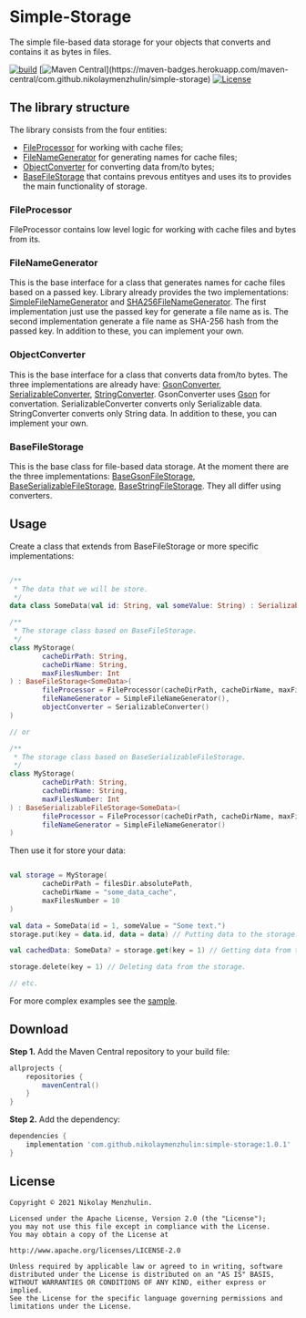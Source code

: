 # Simple-Storage

The simple file-based data storage for your objects that converts and contains it as bytes in files.

[![build](https://github.com/NikolayMenzhulin/Simple-Storage/actions/workflows/ci-build.yml/badge.svg)](https://github.com/NikolayMenzhulin/Simple-Storage/actions/workflows/ci-build.yml) [![Maven Central](https://maven-badges.herokuapp.com/maven-central/com.github.nikolaymenzhulin/simple-storage/badge.svg?)](https://maven-badges.herokuapp.com/maven-central/com.github.nikolaymenzhulin/simple-storage) [![License](https://img.shields.io/badge/license-Apache%202.0-dark.svg)](http://www.apache.org/licenses/LICENSE-2.0)
## The library structure

The library consists from the four entities:
- [FileProcessor](https://github.com/NikolayMenzhulin/Simple-Storage/blob/main/library/src/main/java/com/github/nikolaymenzhulin/simple_storage/file_processor/FileProcessor.kt) for working with cache files;
- [FileNameGenerator](https://github.com/NikolayMenzhulin/Simple-Storage/blob/main/library/src/main/java/com/github/nikolaymenzhulin/simple_storage/file_name_generator/base/FileNameGenerator.kt) for generating names for cache files;
- [ObjectConverter](https://github.com/NikolayMenzhulin/Simple-Storage/blob/main/library/src/main/java/com/github/nikolaymenzhulin/simple_storage/object_converter/base/ObjectConverter.kt) for converting data from/to bytes;
- [BaseFileStorage](https://github.com/NikolayMenzhulin/Simple-Storage/blob/main/library/src/main/java/com/github/nikolaymenzhulin/simple_storage/base_file_storage/base/BaseFileStorage.kt) that contains prevous entityes and uses its to provides the main functionality of storage.

### FileProcessor

FileProcessor contains low level logic for working with cache files and bytes from its.

### FileNameGenerator

This is the base interface for a class that generates names for cache files based on a passed key. Library already provides the two implementations: [SimpleFileNameGenerator](https://github.com/NikolayMenzhulin/Simple-Storage/blob/main/library/src/main/java/com/github/nikolaymenzhulin/simple_storage/file_name_generator/SimpleFileNameGenerator.kt) and [SHA256FileNameGenerator](https://github.com/NikolayMenzhulin/Simple-Storage/blob/main/library/src/main/java/com/github/nikolaymenzhulin/simple_storage/file_name_generator/SHA256FileNameGenerator.kt). The first implementation just use the passed key for generate a file name as is. The second implementation generate a file name as SHA-256 hash from the passed key. In addition to these, you can implement your own.

### ObjectConverter

This is the base interface for a class that converts data from/to bytes. The three implementations are already have: [GsonConverter](https://github.com/NikolayMenzhulin/Simple-Storage/blob/main/library/src/main/java/com/github/nikolaymenzhulin/simple_storage/object_converter/GsonConverter.kt), [SerializableConverter](https://github.com/NikolayMenzhulin/Simple-Storage/blob/main/library/src/main/java/com/github/nikolaymenzhulin/simple_storage/object_converter/SerializableConverter.kt), [StringConverter](https://github.com/NikolayMenzhulin/Simple-Storage/blob/main/library/src/main/java/com/github/nikolaymenzhulin/simple_storage/object_converter/StringConverter.kt). GsonConverter uses [Gson](https://github.com/google/gson) for convertation. SerializableConverter converts only Serializable data. StringConverter converts only String data. In addition to these, you can implement your own.

### BaseFileStorage

This is the base class for file-based data storage. At the moment there are the three implementations: [BaseGsonFileStorage](https://github.com/NikolayMenzhulin/Simple-Storage/blob/main/library/src/main/java/com/github/nikolaymenzhulin/simple_storage/base_file_storage/BaseGsonFileStorage.kt), [BaseSerializableFileStorage](https://github.com/NikolayMenzhulin/Simple-Storage/blob/main/library/src/main/java/com/github/nikolaymenzhulin/simple_storage/base_file_storage/BaseSerializableFileStorage.kt), [BaseStringFileStorage](https://github.com/NikolayMenzhulin/Simple-Storage/blob/main/library/src/main/java/com/github/nikolaymenzhulin/simple_storage/base_file_storage/BaseStringFileStorage.kt). They all differ using converters.

## Usage

Create a class that extends from BaseFileStorage or more specific implementations:
```kotlin

/**
 * The data that we will be store.
 */
data class SomeData(val id: String, val someValue: String) : Serializable

/**
 * The storage class based on BaseFileStorage.
 */
class MyStorage(
        cacheDirPath: String,
        cacheDirName: String,
        maxFilesNumber: Int
) : BaseFileStorage<SomeData>(
        fileProcessor = FileProcessor(cacheDirPath, cacheDirName, maxFilesNumber),
        fileNameGenerator = SimpleFileNameGenerator(),
        objectConverter = SerializableConverter()
)

// or

/**
 * The storage class based on BaseSerializableFileStorage.
 */
class MyStorage(
        cacheDirPath: String,
        cacheDirName: String,
        maxFilesNumber: Int
) : BaseSerializableFileStorage<SomeData>(
        fileProcessor = FileProcessor(cacheDirPath, cacheDirName, maxFilesNumber),
        fileNameGenerator = SimpleFileNameGenerator()
)

```

Then use it for store your data:
```kotlin

val storage = MyStorage(
        cacheDirPath = filesDir.absolutePath,
        cacheDirName = "some_data_cache",
        maxFilesNumber = 10
)

val data = SomeData(id = 1, someValue = "Some text.")
storage.put(key = data.id, data = data) // Putting data to the storage.

val cachedData: SomeData? = storage.get(key = 1) // Getting data from the storage.

storage.delete(key = 1) // Deleting data from the storage.

// etc.
```
For more complex examples see the [sample]().

## Download

**Step 1.** Add the Maven Central repository to your build file:
```groovy
allprojects {
    repositories {
        mavenCentral()
    }
}
```

**Step 2.** Add the dependency:
```groovy
dependencies {
    implementation 'com.github.nikolaymenzhulin:simple-storage:1.0.1'
}
```

## License

```
Copyright © 2021 Nikolay Menzhulin.

Licensed under the Apache License, Version 2.0 (the "License");
you may not use this file except in compliance with the License.
You may obtain a copy of the License at

http://www.apache.org/licenses/LICENSE-2.0

Unless required by applicable law or agreed to in writing, software
distributed under the License is distributed on an "AS IS" BASIS,
WITHOUT WARRANTIES OR CONDITIONS OF ANY KIND, either express or implied.
See the License for the specific language governing permissions and
limitations under the License.
```
